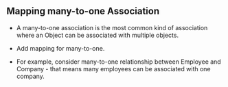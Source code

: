 Mapping many-to-one Association
------------------------------

* A many-to-one association is the most common kind of association where an Object can be associated with multiple objects.

* Add mapping for many-to-one. 

* For example, consider many-to-one relationship between Employee and Company - that means many employees can be associated with one company. 

